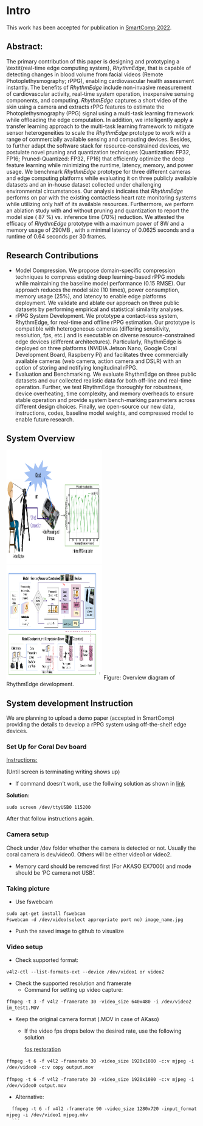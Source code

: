 # Intro
This work has been accepted for publication in [SmartComp 2022](https://smartcomp.aalto.fi/accepted/).


## Abstract:

The primary contribution of this paper is designing and prototyping a \textit{real-time edge computing system}, *RhythmEdge*, that is capable of detecting changes in blood volume from facial videos (Remote Photoplethysmography; rPPG), enabling cardiovascular health assessment instantly. The benefits of *RhythmEdge* include non-invasive measurement of cardiovascular activity, real-time system operation, inexpensive sensing components, and computing. *RhythmEdge* captures a short video of the skin using a camera and extracts rPPG features to estimate the Photoplethysmography (PPG) signal using a multi-task learning framework while offloading the edge computation. In addition, we intelligently apply a transfer learning approach to the multi-task learning framework to mitigate sensor heterogeneities to scale the *RhythmEdge* prototype to work with a range of commercially available sensing and computing devices. Besides, to further adapt the software stack for resource-constrained devices, we postulate novel pruning and quantization techniques (Quantization: FP32, FP16; Pruned-Quantized: FP32, FP16) that efficiently optimize the deep feature learning while minimizing the runtime, latency, memory, and power usage. We benchmark *RhythmEdge* prototype for three different cameras and edge computing platforms while evaluating it on three publicly available datasets and an in-house dataset collected under challenging environmental circumstances. Our analysis indicates that *RhythmEdge* performs on par with the existing contactless heart rate monitoring systems while utilizing only half of its available resources. Furthermore, we perform an ablation study with and without pruning and quantization to report the model size ( 87 %) vs. inference time (70%) reduction. We attested the efficacy of *RhythmEdge* prototype with a maximum power of  8W  and a memory usage of  290MB , with a minimal latency of  0.0625  seconds and a runtime of  0.64  seconds per  30  frames.

## Research Contributions
- Model Compression. We propose domain-specific compression techniques to compress existing deep learning-based rPPG models while maintaining the baseline model performance (0.15 RMSE). Our approach reduces the model size (10 times), power consumption, memory usage (25%), and latency to enable edge platforms deployment. We validate and ablate our approach on three public datasets by performing empirical and statistical similarity analyses.
- rPPG System Development. We prototype a contact-less system, RhythmEdge, for real-time and offline rPPG estimation. Our prototype is compatible with heterogeneous cameras (differing sensitivity, resolution, fps, etc.) and is executable on diverse resource-constrained edge devices (different architectures). Particularly, RhythmEdge is deployed on three platforms (NVIDIA Jetson Nano, Google Coral Development Board, Raspberry Pi) and facilitates three commercially available cameras (web camera, action camera and DSLR) with an option of storing and notifying longitudinal rPPG.
- Evaluation and Benchmarking. We evaluate RhythmEdge on three public datasets and our collected realistic data for both off-line and real-time operation. Further, we test RhythmEdge thoroughly for robustness, device overheating, time complexity, and memory overheads to ensure stable operation and provide system bench-marking parameters across different design choices. Finally, we open-source our new data, instructions, codes, baseline model weights, and compressed model to enable future research.

## System Overview

<img src="https://github.com/mxahan/rPPG_edge_implementation/blob/main/Images/prototype_.png" width="50%" height="300px"/>

<img src="https://github.com/mxahan/rPPG_edge_implementation/blob/main/Images/overview_approach.png" width="50%" height="300px"/>
Figure: Overview diagram of RhythmEdge development.

## System development Instruction

We are planning to upload a demo paper (accepted in SmartComp) providing the details to develop a rPPG system using off-the-shelf edge devices.

### Set Up for Coral Dev board
[Instructions:](https://coral.ai/docs/dev-board/get-started/#requirements)

(Until screen is terminating writing shows up)
- If command doesn't work, use the follwing solution as shown in [link](https://github.com/f0cal/google-coral/issues/2)

**Solution:** 
```
sudo screen /dev/ttyUSB0 115200
```
After that follow instructions again.


### Camera setup
Check under /dev folder whether the camera is detected or not. Usually the coral camera is dev/video0. Others will be either video1 or video2.
- Memory card should be removed first (For AKASO EX7000) and mode should be ‘PC camera not USB’.

### Taking picture
- Use fswebcam
```
sudo apt-get install fswebcam
Fswebcam -d /dev/video(select appropriate port no) image_name.jpg
```
- Push the saved image to github to visualize

### Video setup
- Check supported format:
 ```
v4l2-ctl --list-formats-ext --device /dev/video1 or video2 
```
- Check the supported resolution and framerate
  - Command for setting up video capture:
```
ffmpeg -t 3 -f v4l2 -framerate 30 -video_size 640x480 -i /dev/video2 im_test1.MOV
```
- Keep the original camera format (.MOV in case of AKaso)
  - If the video fps drops below the desired rate, use the following solution

    [fos restoration](https://stackoverflow.com/questions/44960632/ffmpeg-records-5-frames-per-second-on-a-device-that-cheese-records-at-20-fps)
```
ffmpeg -t 6 -f v4l2 -framerate 30 -video_size 1920x1080 -c:v mjpeg -i /dev/video0 -c:v copy output.mov

ffmpeg -t 6 -f v4l2 -framerate 30 -video_size 1920x1080 -c:v mjpeg -i /dev/video0 output.mov
```

  - Alternative: 
  ```
    ffmpeg -t 6 -f v4l2 -framerate 90 -video_size 1280x720 -input_format mjpeg -i /dev/video1 mjpeg.mkv
    ```
    
    




